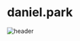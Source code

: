 # daniel.park

![header](https://capsule-render.vercel.app/api?type=Rounded&color=auto&height=300&section=header&text=Welome%20to%20%Daniel%Git&fontSize=90)
